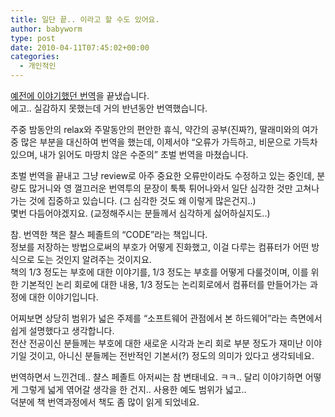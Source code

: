```yaml
---
title: 일단 끝.. 이라고 할 수도 있어요.
author: babyworm
type: post
date: 2010-04-11T07:45:02+00:00
categories:
  - 개인적인
---
```

<a href="http://babyworm.net/tatter/314" target="_blank">예전에 이야기했던 번역</a>을 끝냈습니다.<br>
에고.. 실감하지 못했는데 거의 반년동안 번역했습니다. 

주중 밤동안의 relax와 주말동안의 편안한 휴식, 약간의 공부(진짜?), 딸래미와의 여가 중 많은 부분을 대신하여 번역을 했는데, 이제서야 “오류가 가득하고, 비문으로 가득차 있으며, 내가 읽어도 마땅치 않은 수준의” 초벌 번역을 마쳤습니다. 

초벌 번역을 끝내고 그냥 review로 아주 중요한 오류만이라도 수정하고 있는 중인데, 분량도 많거니와 영 껄끄러운 번역투의 문장이 툭툭 튀어나와서 일단 심각한 것만 고쳐나가는 것에 집중하고 있습니다. (그 심각한 것도 왜 이렇게 많은건지..)<br>
몇번 다듬어야겠지요. (교정해주시는 분들께서 심각하게 싫어하실지도..)

참. 번역한 책은 챨스 페졸트의 “CODE”라는 책입니다.<br>
정보를 저장하는 방법으로써의 부호가 어떻게 진화했고, 이걸 다루는 컴퓨터가 어떤 방식으로 도는 것인지 알려주는 것이지요.<br>
책의 1/3 정도는 부호에 대한 이야기를, 1/3 정도는 부호를 어떻게 다룰것이며, 이를 위한 기본적인 논리 회로에 대한 내용, 1/3 정도는 논리회로에서 컴퓨터를 만들어가는 과정에 대한 이야기입니다. 

어찌보면 상당히 범위가 넓은 주제를 “소프트웨어 관점에서 본 하드웨어”라는 측면에서 쉽게 설명했다고 생각합니다.<br>
전산 전공이신 분들께는 부호에 대한 새로운 시각과 논리 회로 부분 정도가 재미난 이야기일 것이고, 아니신 분들께는 전반적인 기본서(?) 정도의 의미가 있다고 생각되네요. 

번역하면서 느낀건데.. 챨스 페졸트 아저씨는 참 변태네요. ㅋㅋ.. 달리 이야기하면 어떻게 그렇게 넓게 엮어갈 생각을 한 건지.. 사용한 예도 범위가 넓고..<br>
덕분에 책 번역과정에서 책도 좀 많이 읽게 되었네요.
